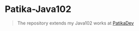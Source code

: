 # Patika-Java102

>  The repository extends my Java102 works at [PatikaDev](https://app.patika.dev/courses/java-102)
